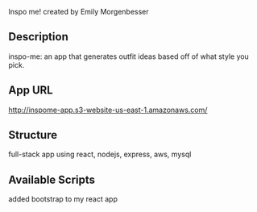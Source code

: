 Inspo me!
created by Emily Morgenbesser

## Description
inspo-me:
an app that generates outfit ideas based off of what style you pick.

## App URL
http://inspome-app.s3-website-us-east-1.amazonaws.com/

## Structure
full-stack app using react, nodejs, express, aws, mysql

## Available Scripts
added bootstrap to my react app



